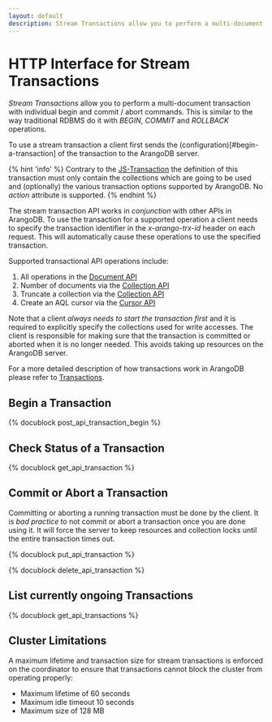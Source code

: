 ```yaml
---
layout: default
description: Stream Transactions allow you to perform a multi-document transaction with individual begin and commit / abort commands
---
```

HTTP Interface for Stream Transactions
======================================

*Stream Transactions* allow you to perform a multi-document transaction 
with individual begin and commit / abort commands. This is similar to
the way traditional RDBMS do it with *BEGIN*, *COMMIT* and *ROLLBACK* operations.

To use a stream transaction a client first sends the (configuration)[#begin-a-transaction]
of the transaction to the ArangoDB server.

{% hint 'info' %}
Contrary to the [JS-Transaction](transaction-js-transaction.html) the definition of this 
transaction must only contain the collections which are going to be used
and (optionally) the various transaction options supported by ArangoDB.
No *action* attribute is supported.
{% endhint %}

The stream transaction API works in *conjunction* with other APIs in ArangoDB.
To use the transaction for a supported operation a client needs to specify
the transaction identifier in the *x-arango-trx-id* header on each request.
This will automatically cause these operations to use the specified transaction.

Supported transactional API operations include:

1. All operations in the [Document API](document-working-with-documents.html)
2. Number of documents via the [Collection API](collection-getting.html#return-number-of-documents-in-a-collection)
3. Truncate a collection via the [Collection API](collection-creating.html#truncate-collection)
4. Create an AQL cursor via the [Cursor API](aql-query-cursor-accessing-cursors.html)

Note that a client *always needs to start the transaction first* and it is required to
explicitly specify the collections used for write accesses. The client is responsible
for making sure that the transaction is committed or aborted when it is no longer needed.
This avoids taking up resources on the ArangoDB server.

For a more detailed description of how transactions work in ArangoDB please
refer to [Transactions](../transactions.html). 

Begin a Transaction
-------------------

<!-- RestTransactionHandler.cpp -->
{% docublock post_api_transaction_begin %}

Check Status of a Transaction
-----------------------------
{% docublock get_api_transaction %}

Commit or Abort a Transaction
-----------------------------

Committing or aborting a running transaction must be done by the client.
It is *bad practice* to not commit or abort a transaction once you are done
using it. It will force the server to keep resources and collection locks 
until the entire transaction times out.

<!-- RestTransactionHandler.cpp -->
{% docublock put_api_transaction %}

<!-- RestTransactionHandler.cpp -->
{% docublock delete_api_transaction %}

List currently ongoing Transactions
-----------------------------------
{% docublock get_api_transactions %}

Cluster Limitations
---------------------

A maximum lifetime and transaction size for stream transactions is enforced
on the coordinator to ensure that transactions cannot block the cluster from
operating properly:

- Maximum lifetime of 60 seconds
- Maximum idle timeout 10 seconds
- Maximum size of 128 MB
